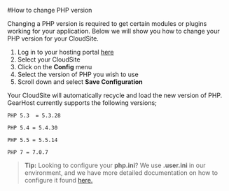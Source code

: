 #How to change PHP version

Changing a PHP version is required to get certain modules or plugins working for your application. Below we will show you how to change your PHP version for your CloudSite.


1. Log in to your hosting portal [here](https://my.gearhost.com) 
2. Select your CloudSite
3. Click on the **Config** menu 
4. Select the version of PHP you wish to use
5. Scroll down and select **Save Configuration**




Your CloudSite will automatically recycle and load the new version of PHP. GearHost currently supports the following versions;


`PHP 5.3  = 5.3.28`

`PHP 5.4 = 5.4.30`

`PHP 5.5 = 5.5.14`

`PHP 7 = 7.0.7`


>**Tip:** Looking to configure your **php.ini**? We use **.user.ini** in our environment, and we have more detailed documentation on how to configure it found [here.](https://www.gearhost.com/documentation/how-to-configure-user-ini)
